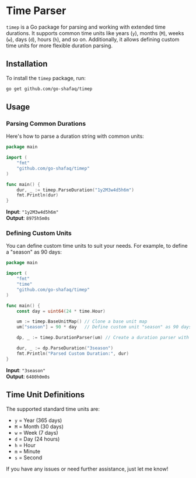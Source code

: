 # Time Parser

`timep` is a Go package for parsing and working with extended time durations. It supports common time units like years (`y`), months (`M`), weeks (`w`), days (`d`), hours (`h`), and so on. Additionally, it allows defining custom time units for more flexible duration parsing.

## Installation

To install the `timep` package, run:

```bash
go get github.com/go-shafaq/timep
```

## Usage

### Parsing Common Durations

Here's how to parse a duration string with common units:

```go
package main

import (
	"fmt"
	"github.com/go-shafaq/timep"
)

func main() {
	dur, _ := timep.ParseDuration("1y2M3w4d5h6m")
	fmt.Println(dur)
}

```

**Input**: `"1y2M3w4d5h6m"`  
**Output**: `8975h5m0s`

### Defining Custom Units

You can define custom time units to suit your needs. For example, to define a "season" as 90 days:

```go
package main

import (
	"fmt"
	"time"
	"github.com/go-shafaq/timep"
)

func main() {
	const day = uint64(24 * time.Hour)

	um := timep.BaseUnitMap() // Clone a base unit map
	um["season"] = 90 * day   // Define custom unit "season" as 90 days

	dp, _ := timep.DurationParser(um) // Create a duration parser with the custom units

	dur, _ := dp.ParseDuration("3season")
	fmt.Println("Parsed Custom Duration:", dur)
}

```

**Input**: `"3season"`  
**Output**: `6480h0m0s`

## Time Unit Definitions

The supported standard time units are:

- `y` = Year (365 days)
- `M` = Month (30 days)
- `w` = Week (7 days)
- `d` = Day (24 hours)
- `h` = Hour
- `m` = Minute
- `s` = Second


If you have any issues or need further assistance, just let me know!
